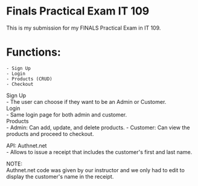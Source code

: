 # Finals Practical Exam IT 109
 This is my submission for my FINALS Practical Exam in IT 109.

# Functions:
    - Sign Up 
    - Login
    - Products (CRUD) 
    - Checkout

Sign Up <br>
    - The user can choose if they want to be an Admin or Customer. <br>
Login <br>
    - Same login page for both admin and customer.<br>
Products <br>
    - Admin: Can add, update, and delete products.
    - Customer: Can view the products and proceed to checkout.<br>

API: Authnet.net <br>
    - Allows to issue a receipt that includes the customer's first and last name.

NOTE: <br>
Authnet.net code was given by our instructor and we only had to edit to display the customer's name in the receipt.